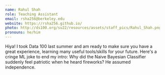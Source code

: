 ```yaml
---
name: Rahul Shah
role: Teaching Assistant
email: rsha256@berkeley.edu
website: https://rsha256.github.io/
photo: http://ds100.org/su22/resources/assets/staff_pics/Rahul_Shah.png
pronouns: he/him
---
```

Hiya! I took Data 100 last summer and am ready to make sure you have a great experience, learning many useful tools/skills for your future. Here's a cringe ML joke to end my intro: Why did the Naive Bayesian Classifier suddenly feel patriotic when he heard fireworks? He assumed independence.
